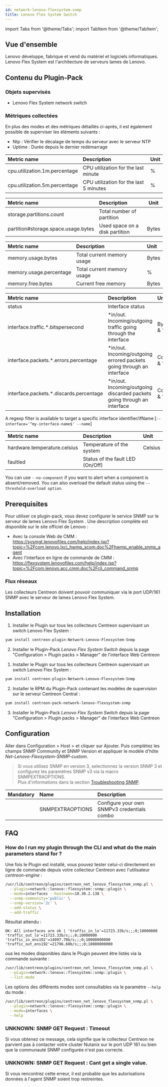 ```yaml
---
id: network-lenovo-flexsystem-snmp
title: Lenovo Flex System Switch 
---
```

import Tabs from '@theme/Tabs';
import TabItem from '@theme/TabItem';


## Vue d'ensemble

Lenovo développe, fabrique et vend du matériel et logiciels informatiques.
Lenovo Flex System est l'architecture de serveurs lames de Lenovo.

## Contenu du Plugin-Pack

### Objets supervisés 

* Lenovo Flex System network switch

### Métriques collectées

En plus des modes et des métriques détaillés ci-après, il est également possible
de superviser les éléments suivants :

* Ntp : Vérifier le décalage de temps du serveur avec le serveur NTP
* Uptime : Durée depuis le dernier redémarrage

<Tabs groupId="sync">
<TabItem value="Cpu" label="Cpu">

| Metric name                    | Description                              | Unit   |
| :----------------------------- | :--------------------------------------- | :------|
| cpu.utilization.1m.percentage  | CPU utilization for the last minute      | %      |
| cpu.utilization.5m.percentage  | CPU utilization for the last 5 minutes   | %      |

</TabItem>
<TabItem value="Storage" label="Storage">

| Metric name                         | Description                    | Unit   |
| :---------------------------------- | :----------------------------- |------- |
| storage.partitions.count            | Total number of partition      |        |
| partition#storage.space.usage.bytes | Used space on a disk partition | Bytes  |

</TabItem>
<TabItem value="Memory-Usage" label="Memory-Usage">

| Metric name             | Description                 | Unit   |
| :---------------------- | :---------------------------| :----- |
| memory.usage.bytes      | Total current memory usage  | Bytes  |
| memory.usage.percentage | Total current memory usage  |  %     |
| memory.free.bytes       | Current free memory         | Bytes  |

</TabItem>
<TabItem value="Traffic" label="Traffic">

| Metric name                              | Description                                                               | Unit        |
| :--------------------------------------- | :------------------------------------------------------------------------ | :---------- |
| status                                   | Interface status                                                          |             |
| interface.traffic.\*.bitspersecond       | \*in/out. Incoming/outgoing traffic going through the interface           | Bytes/s & % |
| interface.packets.\*.errors.percentage   | \*in/out. Incoming/outgoing errored packets going through an interface    | Count & %   |
| interface.packets.\*.discards.percentage | \*in/out. Incoming/outgoing discarded packets going through an interface  | Count & %   |

A regexp filter is available to target a specific interface identifier/ifName [```--interface='^my-interface-name$' --name```] 

</TabItem>
<TabItem value="Environment" label="Environment">

| Metric name                   | Description                      | Unit     |               
| :---------------------------- | :------------------------------- | :--------|
| hardware.temperature.celsius  | Temperature of the system        | Celsius  |
| faultled                      | Status of the fault LED (On/Off) |          |

You can use ```--no-component``` if you want to alert when a component is 
absent/removed. You can also overload the default status using the 
```--threshold-overload option```. 

</TabItem>
</Tabs>

## Prerequisites

Pour utiliser ce plugin-pack, vous devez configurer le service SNMP sur le
serveur de lames Lenovo Flex System . Une description complète est disponible 
sur le site officiel de Lenovo :

* Avec la console Web de CMM : https://sysmgt.lenovofiles.com/help/index.jsp?topic=%2Fcom.lenovo.lxci_hwmp_scom.doc%2Fhwmp_enable_snmp_agent
* Avec l'interface en ligne de commande de CMM : https://flexsystem.lenovofiles.com/help/index.jsp?topic=%2Fcom.lenovo.acc.cmm.doc%2Fcli_command_snmp

### Flux réseaux

Les collecteurs Centreon doivent pouvoir communiquer via le port UDP/161 SNMP
avec le serveur de lames Lenovo Flex System.

## Installation

<Tabs groupId="sync">
<TabItem value="Online License" label="Online License">

1. Installer le Plugin sur tous les collecteurs Centreon supervisant un switch Lenovo Flex System :

```bash
yum install centreon-plugin-Network-Lenovo-Flexsystem-Snmp
```

2. Installer le Plugin-Pack *Lenovo Flex System Switch* depuis la page "Configuration > Plugin packs > Manager" de l'interface Web Centreon

</TabItem>
<TabItem value="Offline License" label="Offline License">

1. Installer le Plugin sur tous les collecteurs Centreon supervisant un switch Lenovo Flex System :

```bash
yum install centreon-plugin-Network-Lenovo-Flexsystem-Snmp
```

2. Installer le RPM du Plugin-Pack contenant les modèles de supervision sur le serveur Centreon Central :

```bash
yum install centreon-pack-network-lenovo-flexsystem-snmp
```

3. Installer le Plugin-Pack *Lenovo Flex System Switch* depuis la page "Configuration > Plugin packs > Manager" de l'interface Web Centreon

</TabItem>
</Tabs>

## Configuration

Aller dans Configuration > Host > et cliquer sur Ajouter. Puis complétez les
champs SNMP Community et SNMP Version et appliquer le modèle d'hôte
*Net-Lenovo-Flexsystem-SNMP-custom*.

> Si vous utilisez SNMP en version 3, selectionnez la version SNMP 3 et configurez les paramètres SNMP v3 via la macro SNMPEXTRAOPTIONS. <br/>
> Plus d'informations dans la section [Troubleshooting SNMP](../getting-started/how-to-guides/troubleshooting-plugins.md#snmpv3-options-mapping).

| Mandatory   | Name             | Description                                    |
| :---------- | :--------------- | :--------------------------------------------- |
|             | SNMPEXTRAOPTIONS | Configure your own SNMPv3 credentials combo    |

## FAQ

### How do I run my plugin through the CLI and what do the main parameters stand for ?

Une fois le Plugin est installé, vous pouvez tester celui-ci directement en
ligne de commande depuis votre collecteur Centreon avec l'utilisateur
*centreon-engine* :
 
```bash
/usr/lib/centreon/plugins/centreon_net_lenovo_flexsystem_snmp.pl \
  --plugin=network::lenovo::flexsystem::snmp::plugin \
  --mode=interfaces --hostname=10.30.2.138 \
  --snmp-community='public' \
  --snmp-version='2c' \
  --add-status \
  --add-traffic
```

Résultat attendu :

```
OK: All interfaces are ok | 'traffic_in_lo'=11723.33b/s;;;0;10000000 'traffic_out_lo'=11723.33b/s;;;0;10000000 'traffic_in_ens192'=14097.70b/s;;;0;10000000000 'traffic_out_ens192'=21796.60b/s;;;0;10000000000
```

ous les modes disponibles dans le Plugin peuvent être listés via la commande
suivante :

```bash
/usr/lib/centreon/plugins/centreon_net_lenovo_flexsystem_snmp.pl \
  --plugin=network::lenovo::flexsystem::snmp::plugin \
  --list-mode
```

Les options des différents modes sont consultables via le paramètre ```--help```
du mode :

```bash
/usr/lib/centreon/plugins/centreon_net_lenovo_flexsystem_snmp.pl \
  --plugin=network::lenovo::flexsystem::snmp::plugin \
  --mode=interfaces \
  --help
```

### UNKNOWN: SNMP GET Request : Timeout

Si vous obtenez ce message, cela signifie que le collecteur Centreon ne parvient
pas à contacter votre cluster Nutanix sur le port UDP 161 ou bien que la communauté SNMP configurée n'est pas correcte.

### UNKNOWN: SNMP GET Request : Cant get a single value.

Si vous rencontrez cette erreur, il est probable que les autorisations données à
l'agent SNMP soient trop restreintes.
